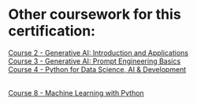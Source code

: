
<h1>Other coursework for this certification:</h1>

[Course 2 - Generative AI: Introduction and Applications](https://github.com/MadeehaKhan/IBM-Generative-AI-Introduction-and-Applications) 
<br />
[Course 3 - Generative AI: Prompt Engineering Basics](https://github.com/MadeehaKhan/IBM-Generative-AI-Prompt-Engineering-Basics)
<br />
[Course 4 - Python for Data Science, AI & Development](https://github.com/MadeehaKhan/IBM-Python-for-DataScience-AI-Dev)
<br />
<br />

[Course 8 - Machine Learning with Python](https://github.com/MadeehaKhan/IBM-Machine-Learning-with-Python)
